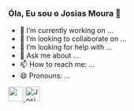 ### Óla, Eu sou o Josias Moura 👋


- 🔭 I’m currently working on ...
- 👯 I’m looking to collaborate on ...
- 🤔 I’m looking for help with ...
- 💬 Ask me about ...
- 📫 How to reach me: ...
- 😄 Pronouns: ...

<div>
<a href="https://github.com/josias-moura> 
<img heigt="180em" src="https://github-readme-stats.vercel.app/api?username-josias-moura&show_icons-true&theme-dracula&include_all_commits-true&count_private-true"/>
<img height="https://github-readme-stats.vercel.app/api/pin/?username=anuraghazra&repo=github-readme-stats)](https://github.com/anuraghazra/github-readme-stats)
![Anurag's GitHub stats](https://github-readme-stats.vercel.app/api?username=anuraghazra&show_icons=true)

</div>
  
  <div>
   <img alt="Josias-HTML" heigt="30" width="30" src="https://cdn.jsdelivr.net/gh/devicons/devicon/icons/html5/html5-plain-wordmark.svg" />
    <img alt="Josias-CSS" heigt="30" width="30" src="https://cdn.jsdelivr.net/gh/devicons/devicon/icons/css3/css3-plain-wordmark.svg" />
  </div>
